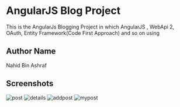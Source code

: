 # AngularJS Blog Project
This is the AngularJs Blogging Project in which AngularJS , WebApi 2, OAuth, Entity Framework(Code First Approach) and so on using 

## Author Name 
Nahid Bin Ashraf
## Screenshots
![post](https://user-images.githubusercontent.com/30780061/46945085-b890c500-d095-11e8-99ea-3b6a1b9cc2df.PNG)
![details](https://user-images.githubusercontent.com/30780061/46945081-b7f82e80-d095-11e8-80b9-bad9c7a2cf2a.PNG)
![addpost](https://user-images.githubusercontent.com/30780061/46945080-b75f9800-d095-11e8-918a-be42d9d75bb1.PNG)
![mypost](https://user-images.githubusercontent.com/30780061/46945082-b7f82e80-d095-11e8-9d2e-ef2dd064b695.PNG)
